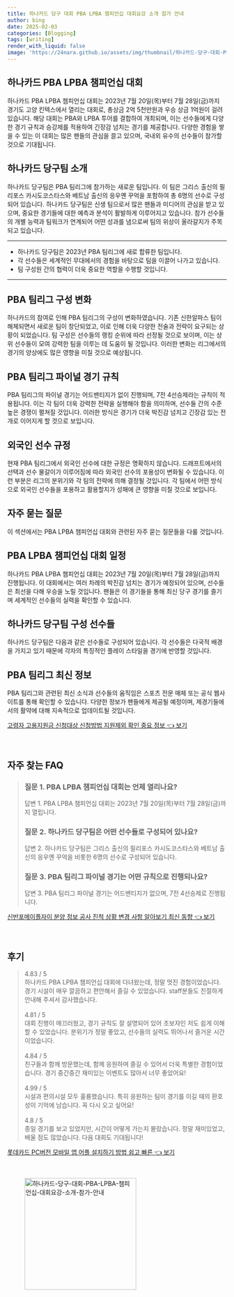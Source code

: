 ```yaml
---
title: 하나카드 당구 대회 PBA LPBA 챔피언십 대회요강 소개 참가 안내
author: bing
date: 2025-02-03
categories: [Blogging]
tags: [writing]
render_with_liquid: false
image: 'https://24nara.github.io/assets/img/thumbnail/하나카드-당구-대회-PBA-LPBA-챔피언십-대회요강-소개-참가-안내.webp'
---
```



<h2 id='하나카드_PBA_LPBA_챔피언십_대회'>하나카드 PBA LPBA 챔피언십 대회</h2>

<p>하나카드 PBA LPBA 챔피언십 대회는 2023년 7월 20일(목)부터 7월 28일(금)까지 경기도 고양 킨텍스에서 열리는 대회로, 총상금 2억 5천만원과 우승 상금 1억원이 걸려 있습니다. 해당 대회는 PBA와 LPBA 투어를 결합하여 개최되며, 이는 선수들에게 다양한 경기 규칙과 승강제를 적용하여 긴장감 넘치는 경기를 제공합니다. 다양한 경험을 쌓을 수 있는 이 대회는 많은 팬들의 관심을 끌고 있으며, 국내외 유수의 선수들이 참가할 것으로 기대됩니다.</p>

<h2 id='하나카드_당구팀_소개'>하나카드 당구팀 소개</h2>

<p>하나카드 당구팀은 PBA 팀리그에 참가하는 새로운 팀입니다. 이 팀은 그리스 출신의 필리포스 카시도코스타스와 베트남 출신의 응우옌 꾸억을 포함하여 총 6명의 선수로 구성되어 있습니다. 하나카드 당구팀은 신생 팀으로서 많은 팬들과 미디어의 관심을 받고 있으며, 중요한 경기들에 대한 예측과 분석이 활발하게 이루어지고 있습니다. 참가 선수들의 개별 능력과 팀워크가 연계되어 어떤 성과를 냄으로써 팀의 위상이 올라갈지가 주목되고 있습니다.</p>

<hr />

<ul>
    <li>하나카드 당구팀은 2023년 PBA 팀리그에 새로 합류한 팀입니다.</li>
    <li>각 선수들은 세계적인 무대에서의 경험을 바탕으로 팀을 이끌어 나가고 있습니다.</li>
    <li>팀 구성원 간의 협력이 더욱 중요한 역할을 수행할 것입니다.</li>
</ul>

<hr />

<h2 id='PBA_팀리그_구성_변화'>PBA 팀리그 구성 변화</h2>

<p>하나카드의 참여로 인해 PBA 팀리그의 구성이 변화하였습니다. 기존 신한알파스 팀이 해체되면서 새로운 팀이 창단되었고, 이로 인해 더욱 다양한 전술과 전략이 요구되는 상황이 되었습니다. 팀 구성은 선수들의 랭킹 순위에 따라 선정될 것으로 보이며, 이는 상위 선수들이 모여 강력한 팀을 이루는 데 도움이 될 것입니다. 이러한 변화는 리그에서의 경기의 양상에도 많은 영향을 미칠 것으로 예상됩니다.</p>

<h2 id='PBA_팀리그_파이널_경기_규칙'>PBA 팀리그 파이널 경기 규칙</h2>

<p>PBA 팀리그의 파이널 경기는 어드밴티지가 없이 진행되며, 7전 4선승제라는 규칙이 적용됩니다. 이는 각 팀이 더욱 강력한 전략을 실행해야 함을 의미하며, 선수들 간의 수준 높은 경쟁이 펼쳐질 것입니다. 이러한 방식은 경기가 더욱 박진감 넘치고 긴장감 있는 전개로 이어지게 할 것으로 보입니다.</p>

<h2 id='외국인_선수_규정'>외국인 선수 규정</h2>

<p>현재 PBA 팀리그에서 외국인 선수에 대한 규정은 명확하지 않습니다. 드래프트에서의 선택과 선수 물갈이가 이루어짐에 따라 외국인 선수의 포용성이 변화될 수 있습니다. 이런 부분은 리그의 분위기와 각 팀의 전략에 의해 결정될 것입니다. 각 팀에서 어떤 방식으로 외국인 선수들을 포용하고 활용할지가 성패에 큰 영향을 미칠 것으로 보입니다.</p>

<h2 id='자주_묻는_질문'>자주 묻는 질문</h2>

<p>이 섹션에서는 PBA LPBA 챔피언십 대회와 관련된 자주 묻는 질문들을 다룰 것입니다.</p>

<h2 id='PBA_LPBA_챔피언십_대회_일정'>PBA LPBA 챔피언십 대회 일정</h2>

<p>하나카드 PBA LPBA 챔피언십 대회는 2023년 7월 20일(목)부터 7월 28일(금)까지 진행됩니다. 이 대회에서는 여러 차례의 박진감 넘치는 경기가 예정되어 있으며, 선수들은 최선을 다해 우승을 노릴 것입니다. 팬들은 이 경기들을 통해 최신 당구 경기를 즐기며 세계적인 선수들의 실력을 확인할 수 있습니다.</p>

<h2 id='하나카드_당구팀_구성_선수들'>하나카드 당구팀 구성 선수들</h2>

<p>하나카드 당구팀은 다음과 같은 선수들로 구성되어 있습니다. 각 선수들은 다국적 배경을 가지고 있기 때문에 각자의 특징적인 플레이 스타일을 경기에 반영할 것입니다.</p>

<h2 id='PBA_팀리그_최신_정보'>PBA 팀리그 최신 정보</h2>

<p>PBA 팀리그와 관련된 최신 소식과 선수들의 움직임은 스포츠 전문 매체 또는 공식 웹사이트를 통해 확인할 수 있습니다. 다양한 정보가 팬들에게 제공될 예정이며, 제경기들에서의 활약에 대해 지속적으로 업데이트될 것입니다.</p>


<p><a class="click-button" title="고령자 고용지원금 신청대상 신청방법 지원제외 확인 중요 정보" href="https://24nara.github.io/posts/%EA%B3%A0%EB%A0%B9%EC%9E%90-%EA%B3%A0%EC%9A%A9%EC%A7%80%EC%9B%90%EA%B8%88-%EC%8B%A0%EC%B2%AD%EB%8C%80%EC%83%81-%EC%8B%A0%EC%B2%AD%EB%B0%A9%EB%B2%95-%EC%A7%80%EC%9B%90%EC%A0%9C%EC%99%B8-%ED%99%95%EC%9D%B8-%EC%A4%91%EC%9A%94-%EC%A0%95%EB%B3%B4/" rel="dofollow">고령자 고용지원금 신청대상 신청방법 지원제외 확인 중요 정보 👈 보기</a></p><br>
<h2 id='자주_찾는_FAQ'>자주 찾는 FAQ</h2>
<div itemscope="" itemtype="https://schema.org/FAQPage"> 
<blockquote> 
<div itemscope="" itemprop="mainEntity" itemtype="https://schema.org/Question"> 
<h3 itemprop="name">질문 1. PBA LPBA 챔피언십 대회는 언제 열리나요?</h3> 
<div itemscope="" itemprop="acceptedAnswer" itemtype="https://schema.org/Answer"> 
<span itemprop="text"> 
<p>답변 1. PBA LPBA 챔피언십 대회는 2023년 7월 20일(목)부터 7월 28일(금)까지 열립니다.</p> 
</span> 
</div> 
</div> 
<div itemscope="" itemprop="mainEntity" itemtype="https://schema.org/Question"> 
<h3 itemprop="name">질문 2. 하나카드 당구팀은 어떤 선수들로 구성되어 있나요?</h3> 
<div itemscope="" itemprop="acceptedAnswer" itemtype="https://schema.org/Answer"> 
<span itemprop="text"> 
<p>답변 2. 하나카드 당구팀은 그리스 출신의 필리포스 카시도코스타스와 베트남 출신의 응우옌 꾸억을 비롯한 6명의 선수로 구성되어 있습니다.</p> 
</span> 
</div> 
</div> 
<div itemscope="" itemprop="mainEntity" itemtype="https://schema.org/Question"> 
<h3 itemprop="name">질문 3. PBA 팀리그 파이널 경기는 어떤 규칙으로 진행되나요?</h3> 
<div itemscope="" itemprop="acceptedAnswer" itemtype="https://schema.org/Answer"> 
<span itemprop="text"> 
<p>답변 3. PBA 팀리그 파이널 경기는 어드밴티지가 없으며, 7전 4선승제로 진행됩니다.</p> 
</span> 
</div> 
</div> 
</blockquote> 
</div>
<p><a class="click-button" title="신반포메이플자이 분양 정보 공사 진척 상황 변경 사항 알아보기 최신 동향" href="https://24nara.github.io/posts/%EC%8B%A0%EB%B0%98%ED%8F%AC%EB%A9%94%EC%9D%B4%ED%94%8C%EC%9E%90%EC%9D%B4-%EB%B6%84%EC%96%91-%EC%A0%95%EB%B3%B4-%EA%B3%B5%EC%82%AC-%EC%A7%84%EC%B2%99-%EC%83%81%ED%99%A9-%EB%B3%80%EA%B2%BD-%EC%82%AC%ED%95%AD-%EC%95%8C%EC%95%84%EB%B3%B4%EA%B8%B0-%EC%B5%9C%EC%8B%A0-%EB%8F%99%ED%96%A5/" rel="dofollow">신반포메이플자이 분양 정보 공사 진척 상황 변경 사항 알아보기 최신 동향 👈 보기</a></p><br>
<h2 id='후기'>후기</h2>
<div itemscope itemtype="https://schema.org/Product">
  <blockquote>
  <div itemprop="review" itemscope itemtype="https://schema.org/Review">
      <div itemprop="reviewRating" itemscope itemtype="https://schema.org/Rating"> <span itemprop="ratingValue">4.83</span> / <span itemprop="bestRating">5</span> </div>
      <span itemprop="reviewBody">하나카드 PBA LPBA 챔피언십 대회에 다녀왔는데, 정말 멋진 경험이었습니다. 경기 시설이 매우 깔끔하고 편안해서 즐길 수 있었습니다. staff분들도 친절하게 안내해 주셔서 감사했습니다.</span>
  </div>
  <br>
  <div itemprop="review" itemscope itemtype="https://schema.org/Review">
      <div itemprop="reviewRating" itemscope itemtype="https://schema.org/Rating"> <span itemprop="ratingValue">4.81</span> / <span itemprop="bestRating">5</span> </div>
      <span itemprop="reviewBody">대회 진행이 매끄러웠고, 경기 규칙도 잘 설명되어 있어 초보자인 저도 쉽게 이해할 수 있었습니다. 분위기가 정말 좋았고, 선수들의 실력도 뛰어나서 즐거운 시간이었습니다.</span>
  </div>
  <br>
  <div itemprop="review" itemscope itemtype="https://schema.org/Review">
      <div itemprop="reviewRating" itemscope itemtype="https://schema.org/Rating"> <span itemprop="ratingValue">4.84</span> / <span itemprop="bestRating">5</span> </div>
      <span itemprop="reviewBody">친구들과 함께 방문했는데, 함께 응원하며 즐길 수 있어서 더욱 특별한 경험이었습니다. 경기 중간중간 재미있는 이벤트도 많아서 너무 좋았어요!</span>
  </div>
  <br>
  <div itemprop="review" itemscope itemtype="https://schema.org/Review">
      <div itemprop="reviewRating" itemscope itemtype="https://schema.org/Rating"> <span itemprop="ratingValue">4.99</span> / <span itemprop="bestRating">5</span> </div>
      <span itemprop="reviewBody">시설과 편의시설 모두 훌륭했습니다. 특히 응원하는 팀이 경기를 이길 때의 환호성이 기억에 남습니다. 꼭 다시 오고 싶어요!</span>
  </div>
  <br>
  <div itemprop="review" itemscope itemtype="https://schema.org/Review">
      <div itemprop="reviewRating" itemscope itemtype="https://schema.org/Rating"> <span itemprop="ratingValue">4.8</span> / <span itemprop="bestRating">5</span> </div>
      <span itemprop="reviewBody">종일 경기를 보고 있었지만, 시간이 어떻게 가는지 몰랐습니다. 정말 재미있었고, 배울 점도 많았습니다. 다음 대회도 기대됩니다!</span>
  </div>
  </blockquote>
</div>
<p><a class="click-button" title="롯데카드 PC버전 모바일 앱 어플 설치하기 방법 쉽고 빠른" href="https://24nara.github.io/posts/%EB%A1%AF%EB%8D%B0%EC%B9%B4%EB%93%9C-PC%EB%B2%84%EC%A0%84-%EB%AA%A8%EB%B0%94%EC%9D%BC-%EC%95%B1-%EC%96%B4%ED%94%8C-%EC%84%A4%EC%B9%98%ED%95%98%EA%B8%B0-%EB%B0%A9%EB%B2%95-%EC%89%BD%EA%B3%A0-%EB%B9%A0%EB%A5%B8/" rel="dofollow">롯데카드 PC버전 모바일 앱 어플 설치하기 방법 쉽고 빠른 👈 보기</a></p><br>
<figure class="image"><img src="https://24nara.github.io/assets/img/thumbnail/하나카드-당구-대회-PBA-LPBA-챔피언십-대회요강-소개-참가-안내.webp" alt="하나카드-당구-대회-PBA-LPBA-챔피언십-대회요강-소개-참가-안내" width="256" height="256"></figure>
